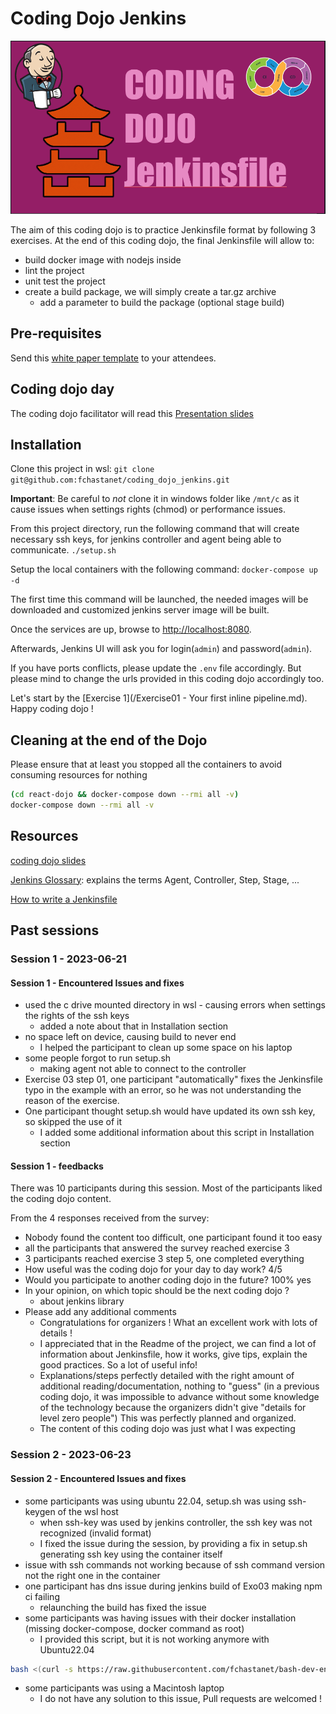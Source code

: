 # Coding Dojo Jenkins

![Coding Dojo about jenkinsfile](/images/PrezTitle.png)

The aim of this coding dojo is to practice Jenkinsfile format by following 3 exercises.
At the end of this coding dojo, the final Jenkinsfile will allow to:

- build docker image with nodejs inside
- lint the project
- unit test the project
- create a build package, we will simply create a tar.gz archive
  - add a parameter to build the package (optional stage build)

## Pre-requisites

Send this [white paper template](/docsCodingDojoFacilitator/CodingDojoWhitePaperTemplate.md) to your
attendees.

## Coding dojo day

The coding dojo facilitator will read this [Presentation slides](/docs/CodingDojoSlides.md)

## Installation

Clone this project in wsl:
`git clone git@github.com:fchastanet/coding_dojo_jenkins.git`

**Important**: Be careful to *not* clone it in windows folder like `/mnt/c` as it cause issues
when settings rights (chmod) or performance issues.

From this project directory, run the following command that will create necessary
ssh keys, for jenkins controller and agent being able to communicate.
`./setup.sh`

Setup the local containers with the following command:
`docker-compose up -d`

The first time this command will be launched, the needed images will be downloaded and customized
jenkins server image will be built.

Once the services are up, browse to <http://localhost:8080>.

Afterwards, Jenkins UI will ask you for login(`admin`) and password(`admin`).

If you have ports conflicts, please update the `.env` file accordingly. But please mind to change the
urls provided in this coding dojo accordingly too.

Let's start by the [Exercise 1](/Exercise01 - Your first inline pipeline.md). Happy coding dojo !

## Cleaning at the end of the Dojo

Please ensure that at least you stopped all the containers to avoid consuming resources for nothing

```bash
(cd react-dojo && docker-compose down --rmi all -v)
docker-compose down --rmi all -v
```

## Resources

[coding dojo slides](/docs/CodingDojoSlides.md)

[Jenkins Glossary](https://www.jenkins.io/doc/book/glossary/): explains the terms Agent,
Controller, Step, Stage, ...

[How to write a Jenkinsfile](/docs/HowToWrite-Jenkinsfile.md)

## Past sessions

### Session 1 - 2023-06-21

#### Session 1 - Encountered Issues and fixes

- used the c drive mounted directory in wsl - causing errors when settings the rights of
  the ssh keys
  - added a note about that in Installation section
- no space left on device, causing build to never end
  - I helped the participant to clean up some space on his laptop
- some people forgot to run setup.sh
  - making agent not able to connect to the controller
- Exercise 03 step 01, one participant "automatically" fixes the Jenkinsfile typo
  in the example with an error, so he was not understanding the reason of the exercise.
- One participant thought setup.sh would have updated its own ssh key, so skipped the use of it
  - I added some additional information about this script in Installation section

#### Session 1 - feedbacks

There was 10 participants during this session.
Most of the participants liked the coding dojo content.

From the 4 responses received from the survey:

- Nobody found the content too difficult, one participant found it too easy
- all the participants that answered the survey reached exercise 3
- 3 participants reached exercise 3 step 5, one completed everything
- How useful was the coding dojo for your day to day work? 4/5
- Would you participate to another coding dojo in the future? 100% yes
- In your opinion, on which topic should be the next coding dojo ?
  - about jenkins library
- Please add any additional comments
  - Congratulations for organizers ! What an excellent work with lots of details !
  - I appreciated that in the Readme of the project, we can find a lot of information about
    Jenkinsfile, how it works, give tips, explain the good practices. So a lot of useful info!
  - Explanations/steps perfectly detailed with the right amount of additional reading/documentation,
    nothing to "guess" (in a previous coding dojo, it was impossible to advance without some knowledge
    of the technology because the organizers didn't give "details for level zero people")
    This was perfectly planned and organized.
  - The content of this coding dojo was just what I was expecting

### Session 2 - 2023-06-23

#### Session 2 - Encountered Issues and fixes

- some participants was using ubuntu 22.04, setup.sh was using ssh-keygen of the wsl host
  - when ssh-key was used by jenkins controller, the ssh key was not recognized (invalid format)
  - I fixed the issue during the session, by providing a fix in setup.sh generating ssh key using
    the container itself
- issue with ssh commands not working because of ssh command version not the right one in the container
- one participant has dns issue during jenkins build of Exo03 making npm ci failing
  - relaunching the build has fixed the issue
- some participants was having issues with their docker installation (missing docker-compose,
  docker command as root)
  - I provided this script, but it is not working anymore with Ubuntu22.04

```bash
bash <(curl -s https://raw.githubusercontent.com/fchastanet/bash-dev-env/master/snippets/installDockerInWsl.sh)
```

- some participants was using a Macintosh laptop
  - I do not have any solution to this issue, Pull requests are welcomed !
